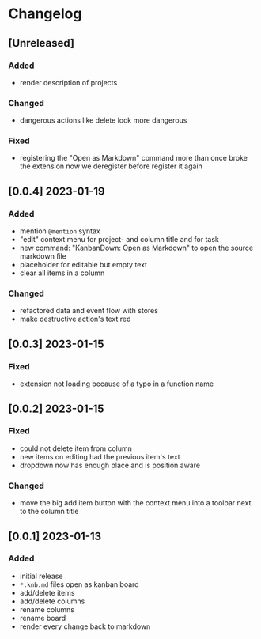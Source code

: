 # Changelog	

## [Unreleased]

### Added

- render description of projects

### Changed

- dangerous actions like delete look more dangerous

### Fixed

- registering the "Open as Markdown" command more than once broke the extension
  now we deregister before register it again


## [0.0.4] 2023-01-19

### Added

- mention `@mention` syntax
- "edit" context menu for project- and column title and for task
- new command: "KanbanDown: Open as Markdown" to open the source markdown file
- placeholder for editable but empty text
- clear all items in a column

### Changed

- refactored data and event flow with stores
- make destructive action's text red

## [0.0.3] 2023-01-15

### Fixed

- extension not loading because of a typo in a function name

## [0.0.2] 2023-01-15

### Fixed

- could not delete item from column
- new items on editing had the previous item's text
- dropdown now has enough place and is position aware

### Changed

- move the big add item button with the context menu into a toolbar
  next to the column title

## [0.0.1] 2023-01-13

### Added

- initial release
- `*.knb.md` files open as kanban board
- add/delete items
- add/delete columns
- rename columns
- rename board
- render every change back to markdown